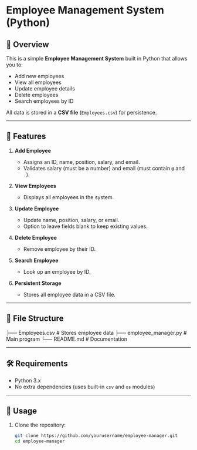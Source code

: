 # Employee Management System (Python)

## 📌 Overview
This is a simple **Employee Management System** built in Python that allows you to:
- Add new employees
- View all employees
- Update employee details
- Delete employees
- Search employees by ID

All data is stored in a **CSV file** (`Employees.csv`) for persistence.

---

## 🚀 Features
1. **Add Employee**
   - Assigns an ID, name, position, salary, and email.
   - Validates salary (must be a number) and email (must contain `@` and `.`).
   
2. **View Employees**
   - Displays all employees in the system.

3. **Update Employee**
   - Update name, position, salary, or email.
   - Option to leave fields blank to keep existing values.

4. **Delete Employee**
   - Remove employee by their ID.

5. **Search Employee**
   - Look up an employee by ID.

6. **Persistent Storage**
   - Stores all employee data in a CSV file.

---

## 📂 File Structure
├── Employees.csv # Stores employee data
├── employee_manager.py # Main program
└── README.md # Documentation

---

## 🛠 Requirements
- Python 3.x
- No extra dependencies (uses built-in `csv` and `os` modules)

---

## 📖 Usage
1. Clone the repository:
   ```bash
   git clone https://github.com/yourusername/employee-manager.git
   cd employee-manager

